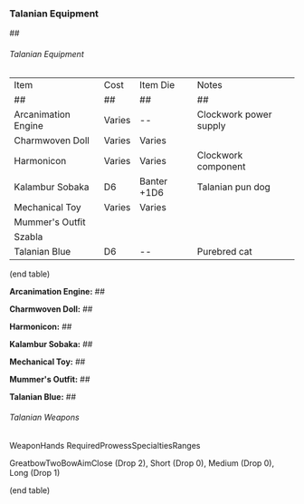 ### Talanian Equipment

\#\#

###### Talanian Equipment

|                     |        |             |                        |
| ------------------- | ------ | ----------- | ---------------------- |
| Item                | Cost   | Item Die    | Notes                  |
| \#\#                | \#\#   | \#\#        | \#\#                   |
| Arcanimation Engine | Varies | \--         | Clockwork power supply |
| Charmwoven Doll     | Varies | Varies      |                        |
| Harmonicon          | Varies | Varies      | Clockwork component    |
| Kalambur Sobaka     | D6     | Banter +1D6 | Talanian pun dog       |
| Mechanical Toy      | Varies | Varies      |                        |
| Mummer's Outfit     |        |             |                        |
| Szabla              |        |             |                        |
| Talanian Blue       | D6     | \--         | Purebred cat           |

(end table)

**Arcanimation Engine:** \#\#

**Charmwoven Doll:** \#\#

**Harmonicon:** \#\#

**Kalambur Sobaka:** \#\#

**Mechanical Toy:** \#\#

**Mummer's Outfit:** \#\#

**Talanian Blue:** \#\#

###### Talanian Weapons

WeaponHands RequiredProwessSpecialtiesRanges

GreatbowTwoBowAimClose (Drop 2), Short (Drop 0), Medium (Drop 0), Long
(Drop 1)

(end table)

